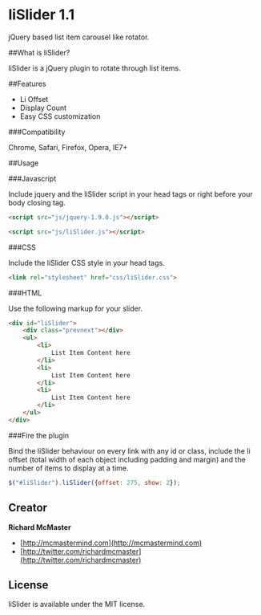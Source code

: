 liSlider 1.1
================================

jQuery based list item carousel like rotator.

##What is liSlider?

liSlider is a jQuery plugin to rotate through list items.

##Features

- Li Offset
- Display Count
- Easy CSS customization

###Compatibility

Chrome, Safari, Firefox, Opera, IE7+

##Usage

###Javascript

Include jquery and the liSlider script in your head tags or right before your body closing tag.

```html
<script src="js/jquery-1.9.0.js"></script>
```

```html
<script src="js/liSlider.js"></script>
```

###CSS

Include the liSlider CSS style in your head tags.

```html 
<link rel="stylesheet" href="css/liSlider.css">
```

###HTML

Use the following markup for your slider.

```html
<div id="liSlider">
    <div class="prevnext"></div>
    <ul>
        <li>
            List Item Content here
        </li>
        <li>
            List Item Content here
        </li>
        <li>
            List Item Content here
        </li>
    </ul>
</div>
```

###Fire the plugin

Bind the liSlider behaviour on every link with any id or class, include the li offset (total width of each object including padding and margin) and the number of items to display at a time.

```js
$("#liSlider").liSlider({offset: 275, show: 2});
```

## Creator

**Richard McMaster**

+ [http://mcmastermind.com](http://mcmastermind.com)
+ [http://twitter.com/richardmcmaster](http://twitter.com/richardmcmaster)

## License

liSlider is available under the MIT license.
